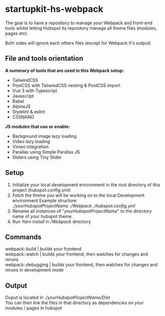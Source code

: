# startupkit-hs-webpack

The goal is to have a repository to manage your Webpack and front-end tools whilst letting Hubspot its repository manage all theme files (modules, pages etc). 

Both sides will ignore each others files (except for Webpack it's output)

##	File and tools orientation
**A summary of tools that are used in this Webpack setup:**

 - TailwindCSS 
 - PostCSS with TailwindCSS nesting & PostCSS import 
 - Vue 3 with Typescript 
 - Javascript 
 - Babel 
 - AlpineJS 
 - Stylelint & eslint 
 - CSSNANO

**JS modules that use or enable:**

 - Background image lazy loading 
 - Video lazy loading 
 - Vimeo integration
 - Parallax using Simple Parallax JS 
 - Sliders using Tiny Slider

## Setup
1. Initialize your local development environment in the root directory of this project (hubspot.config.yml)
2. Fetch the theme you will be working on to the local Development environment
	Example structure:  
	*./yourHubspotProjectName
	./Webpack
	./hubspot.config.yml*
3. Rename all instances of "*yourHubspotProjectName*" to the directory name of your hubspot theme.
4. Run *Yarn install* in */Webpack* directory

## Commands
webpack::build	| builds your frontend  
webpack::watch | builds your frontend, then watches for changes and reruns  
webpack::debugging | builds your frontend, then watches for changes and reruns in development mode  

## Output

Ouput is located in *./yourHubspotProjectName/Dist*  
You can then link the files in that directory as dependencies on your modules / pages in hubspot  